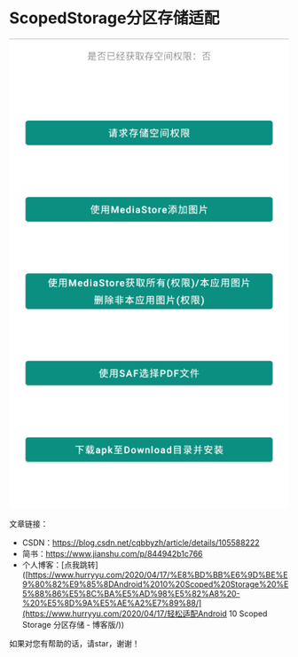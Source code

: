 # ScopedStorage分区存储适配

![image-20200417210632354](assets/image-20200417210632354.png)

文章链接：

- CSDN：https://blog.csdn.net/cqbbyzh/article/details/105588222
- 简书：https://www.jianshu.com/p/844942b1c766
- 个人博客：[点我跳转]([https://www.hurryyu.com/2020/04/17/%E8%BD%BB%E6%9D%BE%E9%80%82%E9%85%8DAndroid%2010%20Scoped%20Storage%20%E5%88%86%E5%8C%BA%E5%AD%98%E5%82%A8%20-%20%E5%8D%9A%E5%AE%A2%E7%89%88/](https://www.hurryyu.com/2020/04/17/轻松适配Android 10 Scoped Storage 分区存储 - 博客版/))

如果对您有帮助的话，请star，谢谢！
